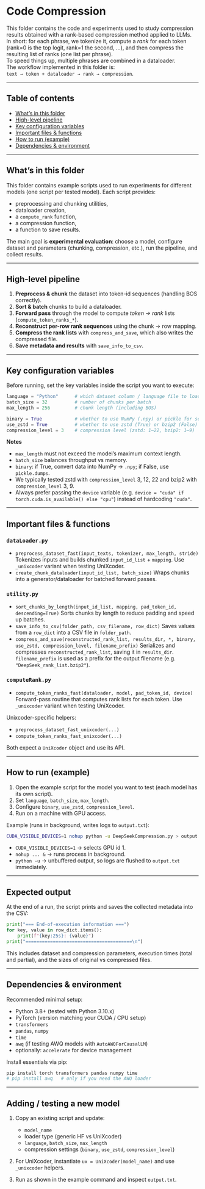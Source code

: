 # Code Compression

This folder contains the code and experiments used to study compression results obtained with a rank-based compression method applied to LLMs.  
In short: for each phrase, we tokenize it, compute a *rank* for each token (rank=0 is the top logit, rank=1 the second, …), and then compress the resulting list of ranks (one list per phrase).  
To speed things up, multiple phrases are combined in a dataloader.  
The workflow implemented in this folder is:  
`text → token + dataloader → rank → compression`.

---

## Table of contents

* [What’s in this folder](#whats-in-this-folder)
* [High-level pipeline](#high-level-pipeline)
* [Key configuration variables](#key-configuration-variables)
* [Important files & functions](#important-files--functions)
* [How to run (example)](#how-to-run-example)
* [Dependencies & environment](#dependencies--environment)

---

## What’s in this folder

This folder contains example scripts used to run experiments for different models (one script per tested model). Each script provides:

* preprocessing and chunking utilities,
* dataloader creation,
* a `compute_rank` function,
* a compression function,
* a function to save results.

The main goal is **experimental evaluation**: choose a model, configure dataset and parameters (chunking, compression, etc.), run the pipeline, and collect results.

---

## High-level pipeline

1. **Preprocess & chunk** the dataset into token-id sequences (handling BOS correctly).
2. **Sort & batch** chunks to build a dataloader.
3. **Forward pass** through the model to compute *token → rank* lists (`compute_token_ranks_*`).
4. **Reconstruct per-row rank sequences** using the chunk → row mapping.
5. **Compress the rank lists** with `compress_and_save`, which also writes the compressed file.
6. **Save metadata and results** with `save_info_to_csv`.

---

## Key configuration variables

Before running, set the key variables inside the script you want to execute:

```py
language = "Python"      # which dataset column / language file to load
batch_size = 32          # number of chunks per batch
max_length = 256         # chunk length (including BOS)

binary = True            # whether to use NumPy (.npy) or pickle for serialization
use_zstd = True          # whether to use zstd (True) or bzip2 (False)
compression_level = 3    # compression level (zstd: 1–22, bzip2: 1–9)
```

**Notes**

* `max_length` must not exceed the model’s maximum context length.
* `batch_size` balances throughput vs memory.
* `binary`: if True, convert data into NumPy → `.npy`; if False, use `pickle.dumps`.
* We typically tested zstd with `compression_level` 3, 12, 22 and bzip2 with `compression_level` 3, 9.
* Always prefer passing the `device` variable (e.g. `device = "cuda" if torch.cuda.is_available() else "cpu"`) instead of hardcoding `"cuda"`.

---

## Important files & functions

### `dataLoader.py`

* `preprocess_dataset_fast(input_texts, tokenizer, max_length, stride)`
  Tokenizes inputs and builds chunked `input_id_list` + `mapping`.
  Use `_unixcoder` variant when testing UniXcoder.
* `create_chunk_dataloader(input_id_list, batch_size)`
  Wraps chunks into a generator/dataloader for batched forward passes.

### `utility.py`

* `sort_chunks_by_length(input_id_list, mapping, pad_token_id, descending=True)`
  Sorts chunks by length to reduce padding and speed up batches.
* `save_info_to_csv(folder_path, csv_filename, row_dict)`
  Saves values from a `row_dict` into a CSV file in `folder_path`.
* `compress_and_save(reconstructed_rank_list, results_dir, *, binary, use_zstd, compression_level, filename_prefix)`
  Serializes and compresses `reconstructed_rank_list`, saving it in `results_dir`.
  `filename_prefix` is used as a prefix for the output filename (e.g. `"DeepSeek_rank_list.bzip2"`).

### `computeRank.py`

* `compute_token_ranks_fast(dataloader, model, pad_token_id, device)`
  Forward-pass routine that computes rank lists for each token.
  Use `_unixcoder` variant when testing UniXcoder.

Unixcoder-specific helpers:

* `preprocess_dataset_fast_unixcoder(...)`
* `compute_token_ranks_fast_unixcoder(...)`

Both expect a `UniXcoder` object and use its API.

---

## How to run (example)

1. Open the example script for the model you want to test (each model has its own script).
2. Set `language`, `batch_size`, `max_length`.
3. Configure `binary`, `use_zstd`, `compression_level`.
4. Run on a machine with GPU access.

Example (runs in background, writes logs to `output.txt`):

```bash
CUDA_VISIBLE_DEVICES=1 nohup python -u DeepSeekCompression.py > output.txt &
```

* `CUDA_VISIBLE_DEVICES=1` → selects GPU id 1.
* `nohup ... &` → runs process in background.
* `python -u` → unbuffered output, so logs are flushed to `output.txt` immediately.

---

## Expected output

At the end of a run, the script prints and saves the collected metadata into the CSV:

```py
print("=== End-of-execution information ===")
for key, value in row_dict.items():
    print(f"{key:25s}: {value}")
print("=======================================\n")
```

This includes dataset and compression parameters, execution times (total and partial), and the sizes of original vs compressed files.

---

## Dependencies & environment

Recommended minimal setup:

* Python 3.8+ (tested with Python 3.10.x)
* PyTorch (version matching your CUDA / CPU setup)
* `transformers`
* `pandas`, `numpy`
* `time`
* `awq` (if testing AWQ models with `AutoAWQForCausalLM`)
* optionally: `accelerate` for device management

Install essentials via pip:

```bash
pip install torch transformers pandas numpy time
# pip install awq   # only if you need the AWQ loader
```

---

## Adding / testing a new model

1. Copy an existing script and update:

   * `model_name`
   * loader type (generic HF vs UniXcoder)
   * `language`, `batch_size`, `max_length`
   * compression settings (`binary`, `use_zstd`, `compression_level`)
2. For UniXcoder, instantiate `ux = UniXcoder(model_name)` and use `_unixcoder` helpers.
3. Run as shown in the example command and inspect `output.txt`.

```

